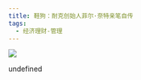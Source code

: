 ```yaml
---
title: 鞋狗：耐克创始人菲尔·奈特亲笔自传
tags:
  - 经济理财-管理
---
```


![](https://cdn.weread.qq.com/weread/cover/74/YueWen_840673/s_YueWen_840673.jpg)

undefined